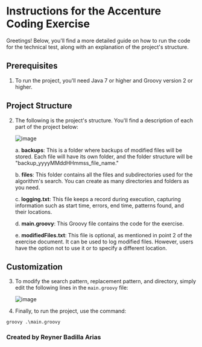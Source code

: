 # Instructions for the Accenture Coding Exercise

Greetings! Below, you'll find a more detailed guide on how to run the code for the technical test, along with an explanation of the project's structure.

## Prerequisites

1. To run the project, you'll need Java 7 or higher and Groovy version 2 or higher.

## Project Structure

2. The following is the project's structure. You'll find a description of each part of the project below:

   ![image](https://github.com/ReynerBadilla/Accenture-Coding-Exercise/assets/122590811/f88ce50b-c8aa-4795-a9b0-5d20d4d4cc21)

   a. **backups**: This is a folder where backups of modified files will be stored. Each file will have its own folder, and the folder structure will be "backup_yyyyMMddHHmmss_file_name."

   b. **files**: This folder contains all the files and subdirectories used for the algorithm's search. You can create as many directories and folders as you need.

   c. **logging.txt**: This file keeps a record during execution, capturing information such as start time, errors, end time, patterns found, and their locations.

   d. **main.groovy**: This Groovy file contains the code for the exercise.

   e. **modifiedFiles.txt**: This file is optional, as mentioned in point 2 of the exercise document. It can be used to log modified files. However, users have the option not to use it or to specify a different location.

## Customization

3. To modify the search pattern, replacement pattern, and directory, simply edit the following lines in the `main.groovy` file:

   ![image](https://github.com/ReynerBadilla/Accenture-Coding-Exercise/assets/122590811/90f40e43-d87f-40f0-9075-2867f2f1b92a)

5. Finally, to run the project, use the command:

```shell
groovy .\main.groovy
```

### Created by Reyner Badilla Arias
